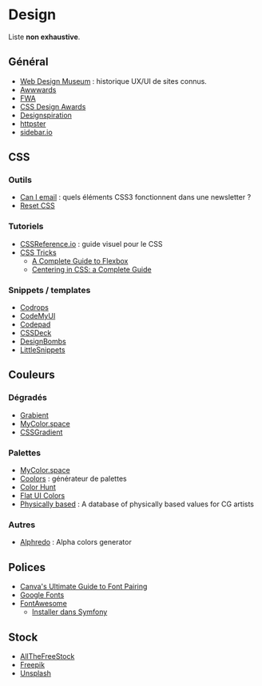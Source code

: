 # Design

Liste **non exhaustive**.

## Général
- [Web Design Museum](https://www.webdesignmuseum.org/) : historique UX/UI de sites connus.
- [Awwwards](https://www.awwwards.com/)
- [FWA](https://thefwa.com/)
- [CSS Design Awards](https://www.cssdesignawards.com/)
- [Designspiration](https://www.designspiration.com/)
- [httpster](https://httpster.net)
- [sidebar.io](https://sidebar.io/)

## CSS

### Outils
- [Can I email](https://www.caniemail.com/features/css-display-flex/) : quels éléments CSS3 fonctionnent dans une newsletter ?
- [Reset CSS](https://meyerweb.com/eric/tools/css/reset/)

### Tutoriels
- [CSSReference.io](https://cssreference.io/) : guide visuel pour le CSS
- [CSS Tricks](https://css-tricks.com)
    - [A Complete Guide to Flexbox](https://css-tricks.com/snippets/css/a-guide-to-flexbox/)
    - [Centering in CSS: a Complete Guide](https://css-tricks.com/centering-css-complete-guide/)

### Snippets / templates
- [Codrops](https://tympanus.net/codrops/)
- [CodeMyUI](https://codemyui.com/)
- [Codepad](https://codepad.co/)
- [CSSDeck](https://cssdeck.com/)
- [DesignBombs](https://www.designbombs.com/freebies/)
- [LittleSnippets](https://littlesnippets.net/)

## Couleurs

### Dégradés
- [Grabient](https://www.grabient.com/)
- [MyColor.space](https://mycolor.space/gradient)
- [CSSGradient](https://cssgradient.io/)

### Palettes
- [MyColor.space](https://mycolor.space)
- [Coolors](https://coolors.co/) : générateur de palettes
- [Color Hunt](https://colorhunt.co/)
- [Flat UI Colors](https://flatuicolors.com/)
- [Physically based](https://physicallybased.info/) : A database of physically based values for CG artists

### Autres
- [Alphredo](https://alphredo.app/) : Alpha colors generator

## Polices
- [Canva's Ultimate Guide to Font Pairing](https://www.canva.com/learn/the-ultimate-guide-to-font-pairing/)
- [Google Fonts](https://fonts.google.com/)
- [FontAwesome](https://fontawesome.com/)
    - [Installer dans Symfony](https://fontawesome.com/docs/web/setup/packages)

## Stock
- [AllTheFreeStock](https://allthefreestock.com/)
- [Freepik](https://fr.freepik.com/)
- [Unsplash](https://unsplash.com/)
